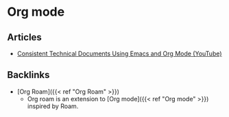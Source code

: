 # Org mode


## Articles

-   [Consistent Technical Documents Using Emacs and Org Mode (YouTube)](https://www.youtube.com/watch?v=0g9BcZvQbXU)



## Backlinks
* [Org Roam]({{< ref "Org Roam" >}})
	* Org roam is an extension to [Org mode]({{< ref "Org mode" >}}) inspired by Roam.

